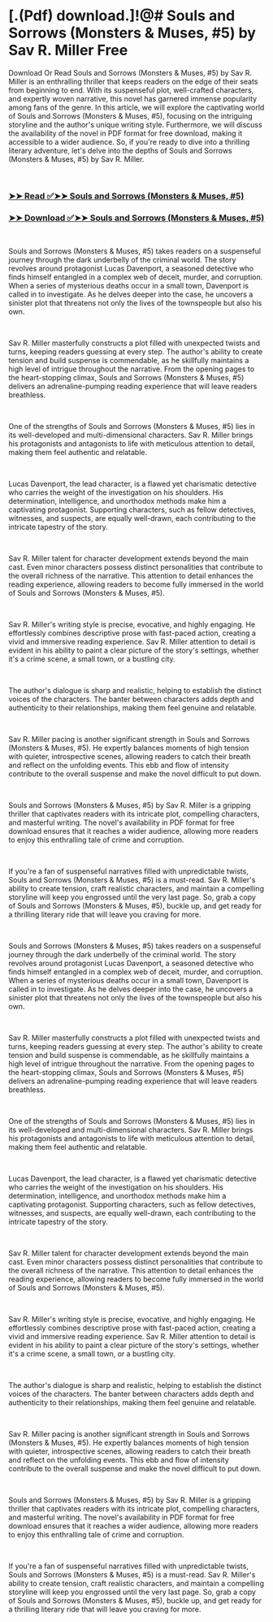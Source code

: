 # [.(Pdf) download.]!@# Souls and Sorrows (Monsters & Muses, #5) by Sav R. Miller Free

<p>Download Or Read Souls and Sorrows (Monsters & Muses, #5) by Sav R. Miller is an enthralling thriller that keeps readers on the edge of their seats from beginning to end. With its suspenseful plot, well-crafted characters, and expertly woven narrative, this novel has garnered immense popularity among fans of the genre. In this article, we will explore the captivating world of Souls and Sorrows (Monsters & Muses, #5), focusing on the intriguing storyline and the author's unique writing style. Furthermore, we will discuss the availability of the novel in PDF format for free download, making it accessible to a wider audience. So, if you're ready to dive into a thrilling literary adventure, let's delve into the depths of Souls and Sorrows (Monsters & Muses, #5) by Sav R. Miller.</p>
<p>&nbsp;</p>

### [➤➤ Read ✅➤➤ Souls and Sorrows (Monsters & Muses, #5)](https://pdf2worldwide.blogspot.com/id/61343944)

### [➤➤ Download ✅➤➤ Souls and Sorrows (Monsters & Muses, #5)](https://pdf2worldwide.blogspot.com/id/61343944)

<p>&nbsp;</p>
<p>Souls and Sorrows (Monsters & Muses, #5) takes readers on a suspenseful journey through the dark underbelly of the criminal world. The story revolves around protagonist Lucas Davenport, a seasoned detective who finds himself entangled in a complex web of deceit, murder, and corruption. When a series of mysterious deaths occur in a small town, Davenport is called in to investigate. As he delves deeper into the case, he uncovers a sinister plot that threatens not only the lives of the townspeople but also his own.</p>
<p>&nbsp;</p>
<p>Sav R. Miller masterfully constructs a plot filled with unexpected twists and turns, keeping readers guessing at every step. The author's ability to create tension and build suspense is commendable, as he skillfully maintains a high level of intrigue throughout the narrative. From the opening pages to the heart-stopping climax, Souls and Sorrows (Monsters & Muses, #5) delivers an adrenaline-pumping reading experience that will leave readers breathless.</p>
<p>&nbsp;</p>
<p>One of the strengths of Souls and Sorrows (Monsters & Muses, #5) lies in its well-developed and multi-dimensional characters. Sav R. Miller brings his protagonists and antagonists to life with meticulous attention to detail, making them feel authentic and relatable.</p>
<p>&nbsp;</p>
<p>Lucas Davenport, the lead character, is a flawed yet charismatic detective who carries the weight of the investigation on his shoulders. His determination, intelligence, and unorthodox methods make him a captivating protagonist. Supporting characters, such as fellow detectives, witnesses, and suspects, are equally well-drawn, each contributing to the intricate tapestry of the story.</p>
<p>&nbsp;</p>
<p>Sav R. Miller talent for character development extends beyond the main cast. Even minor characters possess distinct personalities that contribute to the overall richness of the narrative. This attention to detail enhances the reading experience, allowing readers to become fully immersed in the world of Souls and Sorrows (Monsters & Muses, #5).</p>
<p>&nbsp;</p>
<p>Sav R. Miller's writing style is precise, evocative, and highly engaging. He effortlessly combines descriptive prose with fast-paced action, creating a vivid and immersive reading experience. Sav R. Miller attention to detail is evident in his ability to paint a clear picture of the story's settings, whether it's a crime scene, a small town, or a bustling city.</p>
<p>&nbsp;</p>
<p>The author's dialogue is sharp and realistic, helping to establish the distinct voices of the characters. The banter between characters adds depth and authenticity to their relationships, making them feel genuine and relatable.</p>
<p>&nbsp;</p>
<p>Sav R. Miller pacing is another significant strength in Souls and Sorrows (Monsters & Muses, #5). He expertly balances moments of high tension with quieter, introspective scenes, allowing readers to catch their breath and reflect on the unfolding events. This ebb and flow of intensity contribute to the overall suspense and make the novel difficult to put down.</p>
<p>&nbsp;</p>
<p>Souls and Sorrows (Monsters & Muses, #5) by Sav R. Miller is a gripping thriller that captivates readers with its intricate plot, compelling characters, and masterful writing. The novel's availability in PDF format for free download ensures that it reaches a wider audience, allowing more readers to enjoy this enthralling tale of crime and corruption.</p>
<p>&nbsp;</p>
<p>If you're a fan of suspenseful narratives filled with unpredictable twists, Souls and Sorrows (Monsters & Muses, #5) is a must-read. Sav R. Miller's ability to create tension, craft realistic characters, and maintain a compelling storyline will keep you engrossed until the very last page. So, grab a copy of Souls and Sorrows (Monsters & Muses, #5), buckle up, and get ready for a thrilling literary ride that will leave you craving for more.</p>
<p>&nbsp;</p>
<p>Souls and Sorrows (Monsters & Muses, #5) takes readers on a suspenseful journey through the dark underbelly of the criminal world. The story revolves around protagonist Lucas Davenport, a seasoned detective who finds himself entangled in a complex web of deceit, murder, and corruption. When a series of mysterious deaths occur in a small town, Davenport is called in to investigate. As he delves deeper into the case, he uncovers a sinister plot that threatens not only the lives of the townspeople but also his own.</p>
<p>&nbsp;</p>
<p>Sav R. Miller masterfully constructs a plot filled with unexpected twists and turns, keeping readers guessing at every step. The author's ability to create tension and build suspense is commendable, as he skillfully maintains a high level of intrigue throughout the narrative. From the opening pages to the heart-stopping climax, Souls and Sorrows (Monsters & Muses, #5) delivers an adrenaline-pumping reading experience that will leave readers breathless.</p>
<p>&nbsp;</p>
<p>One of the strengths of Souls and Sorrows (Monsters & Muses, #5) lies in its well-developed and multi-dimensional characters. Sav R. Miller brings his protagonists and antagonists to life with meticulous attention to detail, making them feel authentic and relatable.</p>
<p>&nbsp;</p>
<p>Lucas Davenport, the lead character, is a flawed yet charismatic detective who carries the weight of the investigation on his shoulders. His determination, intelligence, and unorthodox methods make him a captivating protagonist. Supporting characters, such as fellow detectives, witnesses, and suspects, are equally well-drawn, each contributing to the intricate tapestry of the story.</p>
<p>&nbsp;</p>
<p>Sav R. Miller talent for character development extends beyond the main cast. Even minor characters possess distinct personalities that contribute to the overall richness of the narrative. This attention to detail enhances the reading experience, allowing readers to become fully immersed in the world of Souls and Sorrows (Monsters & Muses, #5).</p>
<p>&nbsp;</p>
<p>Sav R. Miller's writing style is precise, evocative, and highly engaging. He effortlessly combines descriptive prose with fast-paced action, creating a vivid and immersive reading experience. Sav R. Miller attention to detail is evident in his ability to paint a clear picture of the story's settings, whether it's a crime scene, a small town, or a bustling city.</p>
<p>&nbsp;</p>
<p>The author's dialogue is sharp and realistic, helping to establish the distinct voices of the characters. The banter between characters adds depth and authenticity to their relationships, making them feel genuine and relatable.</p>
<p>&nbsp;</p>
<p>Sav R. Miller pacing is another significant strength in Souls and Sorrows (Monsters & Muses, #5). He expertly balances moments of high tension with quieter, introspective scenes, allowing readers to catch their breath and reflect on the unfolding events. This ebb and flow of intensity contribute to the overall suspense and make the novel difficult to put down.</p>
<p>&nbsp;</p>
<p>Souls and Sorrows (Monsters & Muses, #5) by Sav R. Miller is a gripping thriller that captivates readers with its intricate plot, compelling characters, and masterful writing. The novel's availability in PDF format for free download ensures that it reaches a wider audience, allowing more readers to enjoy this enthralling tale of crime and corruption.</p>
<p>&nbsp;</p>
<p>If you're a fan of suspenseful narratives filled with unpredictable twists, Souls and Sorrows (Monsters & Muses, #5) is a must-read. Sav R. Miller's ability to create tension, craft realistic characters, and maintain a compelling storyline will keep you engrossed until the very last page. So, grab a copy of Souls and Sorrows (Monsters & Muses, #5), buckle up, and get ready for a thrilling literary ride that will leave you craving for more.</p>
<p>&nbsp;</p>
